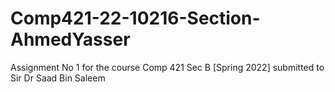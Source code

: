 # Comp421-22-10216-Section-AhmedYasser
Assignment No 1 for the course Comp 421 Sec B [Spring 2022] submitted to Sir Dr Saad Bin Saleem
